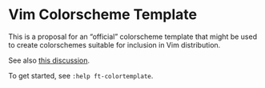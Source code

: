 # Vim Colorscheme Template

This is a proposal for an “official” colorscheme template that might be used to
create colorschemes suitable for inclusion in Vim distribution.

See also [this discussion](https://github.com/vim/vim/issues/1665).

To get started, see `:help ft-colortemplate`.
